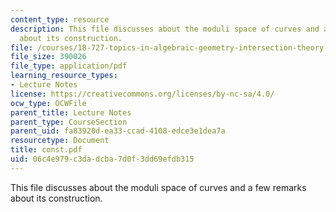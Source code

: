 ```yaml
---
content_type: resource
description: This file discusses about the moduli space of curves and a few remarks
  about its construction.
file: /courses/18-727-topics-in-algebraic-geometry-intersection-theory-on-moduli-spaces-spring-2006/06c4e979c3dadcba7d0f3dd69efdb315_const.pdf
file_size: 390026
file_type: application/pdf
learning_resource_types:
- Lecture Notes
license: https://creativecommons.org/licenses/by-nc-sa/4.0/
ocw_type: OCWFile
parent_title: Lecture Notes
parent_type: CourseSection
parent_uid: fa83920d-ea33-ccad-4108-edce3e1dea7a
resourcetype: Document
title: const.pdf
uid: 06c4e979-c3da-dcba-7d0f-3dd69efdb315
---
```

This file discusses about the moduli space of curves and a few remarks about its construction.